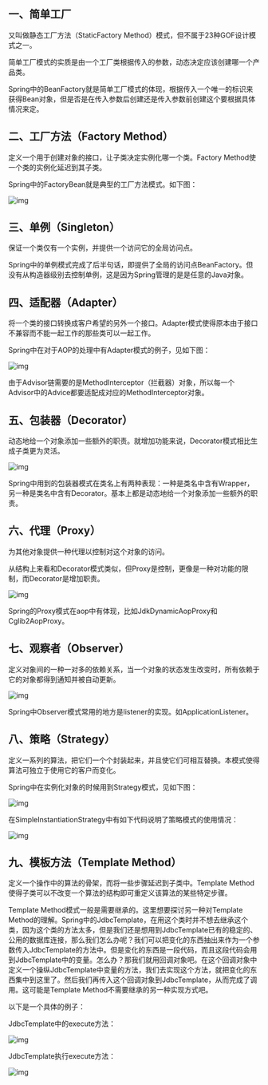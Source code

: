 ## **一、简单工厂**

又叫做静态工厂方法（StaticFactory Method）模式，但不属于23种GOF设计模式之一。

简单工厂模式的实质是由一个工厂类根据传入的参数，动态决定应该创建哪一个产品类。

Spring中的BeanFactory就是简单工厂模式的体现，根据传入一个唯一的标识来获得Bean对象，但是否是在传入参数后创建还是传入参数前创建这个要根据具体情况来定。

## **二、工厂方法（Factory Method）**

定义一个用于创建对象的接口，让子类决定实例化哪一个类。Factory Method使一个类的实例化延迟到其子类。

Spring中的FactoryBean就是典型的工厂方法模式。如下图：

![img](https://pic4.zhimg.com/80/v2-874cc3faa5aec288cb96dfd580bd0dbf_1440w.jpg)

## **三、单例（Singleton）**

保证一个类仅有一个实例，并提供一个访问它的全局访问点。

Spring中的单例模式完成了后半句话，即提供了全局的访问点BeanFactory。但没有从构造器级别去控制单例，这是因为Spring管理的是是任意的Java对象。

## **四、适配器（Adapter）**

将一个类的接口转换成客户希望的另外一个接口。Adapter模式使得原本由于接口不兼容而不能一起工作的那些类可以一起工作。

Spring中在对于AOP的处理中有Adapter模式的例子，见如下图：

![img](https://pic2.zhimg.com/80/v2-2da1ef08adf02f6bba1d2c4337da6755_1440w.jpg)



由于Advisor链需要的是MethodInterceptor（拦截器）对象，所以每一个Advisor中的Advice都要适配成对应的MethodInterceptor对象。

## **五、包装器（Decorator）**

动态地给一个对象添加一些额外的职责。就增加功能来说，Decorator模式相比生成子类更为灵活。



![img](https://pic2.zhimg.com/80/v2-d84defad09f1ba1aa0d8d417576908d1_1440w.jpg)



Spring中用到的包装器模式在类名上有两种表现：一种是类名中含有Wrapper，另一种是类名中含有Decorator。基本上都是动态地给一个对象添加一些额外的职责。

## **六、代理（Proxy）**

为其他对象提供一种代理以控制对这个对象的访问。

从结构上来看和Decorator模式类似，但Proxy是控制，更像是一种对功能的限制，而Decorator是增加职责。

![img](https://pic3.zhimg.com/80/v2-d89e399909af337d3007bc4087ce81a6_1440w.jpg)

Spring的Proxy模式在aop中有体现，比如JdkDynamicAopProxy和Cglib2AopProxy。

## **七、观察者（Observer）**

定义对象间的一种一对多的依赖关系，当一个对象的状态发生改变时，所有依赖于它的对象都得到通知并被自动更新。

![img](https://pic1.zhimg.com/80/v2-cc7413358a174324b9c5628668d5ec74_1440w.jpg)

Spring中Observer模式常用的地方是listener的实现。如ApplicationListener。

## **八、策略（Strategy）**

定义一系列的算法，把它们一个个封装起来，并且使它们可相互替换。本模式使得算法可独立于使用它的客户而变化。

Spring中在实例化对象的时候用到Strategy模式，见如下图：

![img](https://pic1.zhimg.com/80/v2-b3cb4396f2d33ba3055b22c335ef4008_1440w.jpg)

在SimpleInstantiationStrategy中有如下代码说明了策略模式的使用情况：

![img](https://pic2.zhimg.com/80/v2-2de4db5bf7daa13562bfa1b77b7347e5_1440w.jpg)

## **九、模板方法（Template Method）**

定义一个操作中的算法的骨架，而将一些步骤延迟到子类中。Template Method使得子类可以不改变一个算法的结构即可重定义该算法的某些特定步骤。

Template Method模式一般是需要继承的。这里想要探讨另一种对Template Method的理解。Spring中的JdbcTemplate，在用这个类时并不想去继承这个类，因为这个类的方法太多，但是我们还是想用到JdbcTemplate已有的稳定的、公用的数据库连接，那么我们怎么办呢？我们可以把变化的东西抽出来作为一个参数传入JdbcTemplate的方法中。但是变化的东西是一段代码，而且这段代码会用到JdbcTemplate中的变量。怎么办？那我们就用回调对象吧。在这个回调对象中定义一个操纵JdbcTemplate中变量的方法，我们去实现这个方法，就把变化的东西集中到这里了。然后我们再传入这个回调对象到JdbcTemplate，从而完成了调用。这可能是Template Method不需要继承的另一种实现方式吧。

以下是一个具体的例子：

JdbcTemplate中的execute方法：



![img](https://pic1.zhimg.com/80/v2-5d55f0d9c6efb0235a56f3f7f2a78d28_1440w.jpg)

JdbcTemplate执行execute方法：

![img](https://pic2.zhimg.com/80/v2-975e75a6ff67460de52471c14565a6b1_1440w.jpg)